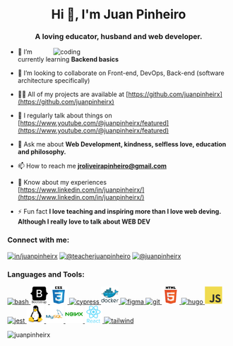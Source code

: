 <h1 align="center">Hi 👋, I'm Juan Pinheiro</h1>
<h3 align="center">A loving educator, husband and web developer.</h3>
<img align='right' alt='coding' width='400' src='https://media3.giphy.com/media/v1.Y2lkPTc5MGI3NjExNjFvbXJhd2t5cGs4a3FvbGFmb3drMjVxMjh3cWF3bmc4NDdna2xjOSZlcD12MV9naWZzX3NlYXJjaCZjdD1n/qgQUggAC3Pfv687qPC/giphy.gif' />

- 🌱 I’m currently learning **Backend basics**

- 👯 I’m looking to collaborate on Front-end, DevOps, Back-end (software architecture specifically)

- 👨‍💻 All of my projects are available at [https://github.com/juanpinheirx](https://github.com/juanpinheirx)

- 📝 I regularly talk about things on [https://www.youtube.com/@juanpinheirx/featured](https://www.youtube.com/@juanpinheirx/featured)

- 💬 Ask me about **Web Development, kindness, selfless love, education and philosophy.**

- 📫 How to reach me **jroliveirapinheiro@gmail.com**

- 📄 Know about my experiences [https://www.linkedin.com/in/juanpinheirx/](https://www.linkedin.com/in/juanpinheirx/)

- ⚡ Fun fact **I love teaching and inspiring more than I love web deving. Although I really love to talk about WEB DEV**

<h3 align="left">Connect with me:</h3>
<p align="left">
<a href="https://www.linkedin.com/in/juanpinheirx/" target="blank"><img align="center" src="https://raw.githubusercontent.com/rahuldkjain/github-profile-readme-generator/master/src/images/icons/Social/linked-in-alt.svg" alt="in/juanpinheirx" height="30" width="40" /></a>
<a href="https://instagram.com/@teacherjuanpinheiro" target="blank"><img align="center" src="https://raw.githubusercontent.com/rahuldkjain/github-profile-readme-generator/master/src/images/icons/Social/instagram.svg" alt="@teacherjuanpinheiro" height="30" width="40" /></a>
<a href="https://www.youtube.com/@juanpinheirx/about" target="blank"><img align="center" src="https://raw.githubusercontent.com/rahuldkjain/github-profile-readme-generator/master/src/images/icons/Social/youtube.svg" alt="@juanpinheirx" height="30" width="40" /></a>
</p>

<h3 align="left">Languages and Tools:</h3>
<p align="left"> <a href="https://www.gnu.org/software/bash/" target="_blank" rel="noreferrer"> <img src="https://www.vectorlogo.zone/logos/gnu_bash/gnu_bash-icon.svg" alt="bash" width="40" height="40"/> </a> <a href="https://getbootstrap.com" target="_blank" rel="noreferrer"> <img src="https://raw.githubusercontent.com/devicons/devicon/master/icons/bootstrap/bootstrap-plain-wordmark.svg" alt="bootstrap" width="40" height="40"/> </a> <a href="https://www.w3schools.com/css/" target="_blank" rel="noreferrer"> <img src="https://raw.githubusercontent.com/devicons/devicon/master/icons/css3/css3-original-wordmark.svg" alt="css3" width="40" height="40"/> </a> <a href="https://www.cypress.io" target="_blank" rel="noreferrer"> <img src="https://raw.githubusercontent.com/simple-icons/simple-icons/6e46ec1fc23b60c8fd0d2f2ff46db82e16dbd75f/icons/cypress.svg" alt="cypress" width="40" height="40"/> </a> <a href="https://www.docker.com/" target="_blank" rel="noreferrer"> <img src="https://raw.githubusercontent.com/devicons/devicon/master/icons/docker/docker-original-wordmark.svg" alt="docker" width="40" height="40"/> </a> <a href="https://www.figma.com/" target="_blank" rel="noreferrer"> <img src="https://www.vectorlogo.zone/logos/figma/figma-icon.svg" alt="figma" width="40" height="40"/> </a> <a href="https://git-scm.com/" target="_blank" rel="noreferrer"> <img src="https://www.vectorlogo.zone/logos/git-scm/git-scm-icon.svg" alt="git" width="40" height="40"/> </a> <a href="https://www.w3.org/html/" target="_blank" rel="noreferrer"> <img src="https://raw.githubusercontent.com/devicons/devicon/master/icons/html5/html5-original-wordmark.svg" alt="html5" width="40" height="40"/> </a> <a href="https://gohugo.io/" target="_blank" rel="noreferrer"> <img src="https://api.iconify.design/logos-hugo.svg" alt="hugo" width="40" height="40"/> </a> <a href="https://developer.mozilla.org/en-US/docs/Web/JavaScript" target="_blank" rel="noreferrer"> <img src="https://raw.githubusercontent.com/devicons/devicon/master/icons/javascript/javascript-original.svg" alt="javascript" width="40" height="40"/> </a> <a href="https://jestjs.io" target="_blank" rel="noreferrer"> <img src="https://www.vectorlogo.zone/logos/jestjsio/jestjsio-icon.svg" alt="jest" width="40" height="40"/> </a> <a href="https://www.linux.org/" target="_blank" rel="noreferrer"> <img src="https://raw.githubusercontent.com/devicons/devicon/master/icons/linux/linux-original.svg" alt="linux" width="40" height="40"/> </a> <a href="https://www.mysql.com/" target="_blank" rel="noreferrer"> <img src="https://raw.githubusercontent.com/devicons/devicon/master/icons/mysql/mysql-original-wordmark.svg" alt="mysql" width="40" height="40"/> </a> <a href="https://www.nginx.com" target="_blank" rel="noreferrer"> <img src="https://raw.githubusercontent.com/devicons/devicon/master/icons/nginx/nginx-original.svg" alt="nginx" width="40" height="40"/> </a> <a href="https://reactjs.org/" target="_blank" rel="noreferrer"> <img src="https://raw.githubusercontent.com/devicons/devicon/master/icons/react/react-original-wordmark.svg" alt="react" width="40" height="40"/> </a> <a href="https://tailwindcss.com/" target="_blank" rel="noreferrer"> <img src="https://www.vectorlogo.zone/logos/tailwindcss/tailwindcss-icon.svg" alt="tailwind" width="40" height="40"/> </a> </p>

<p><img align="center" src="https://github-readme-stats.vercel.app/api/top-langs?username=juanpinheirx&show_icons=true&locale=en&layout=compact" alt="juanpinheirx" /></p>
